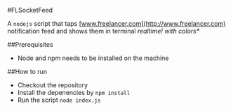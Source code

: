 #FLSocketFeed

A `nodejs` script that taps [www.freelancer.com](http://www.freelancer.com) notification feed and shows them in terminal *realtime! with colors\**

##Prerequisites
* Node and npm needs to be installed on the machine


##How to run
* Checkout the repository
* Install the depenencies by `npm install`
* Run the script `node index.js`
